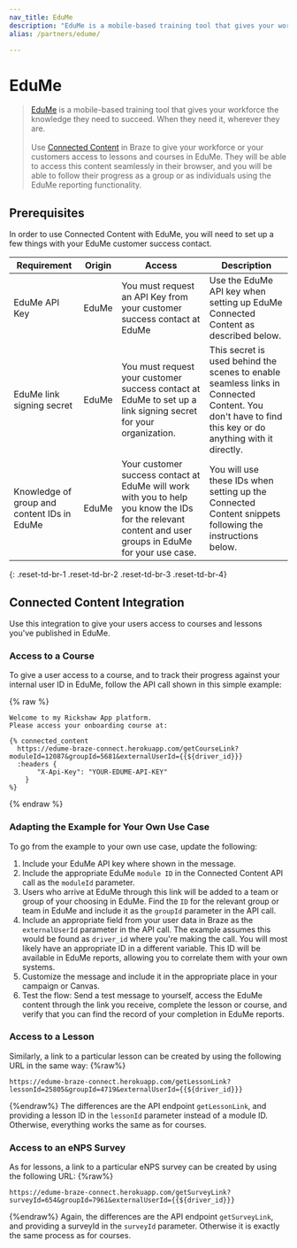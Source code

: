 ```yaml
---
nav_title: EduMe
description: "EduMe is a mobile-based training tool that gives your workforce the knowledge they need to succeed. When they need it, wherever they are."
alias: /partners/edume/

---
```


# EduMe

> [EduMe](https://edume.com) is a mobile-based training tool that gives your workforce the knowledge they need to succeed. When they need it, wherever they are. <br><br>Use [Connected Content]({{site.baseurl}}/user_guide/personalization_and_dynamic_content/connected_content/about_connected_content/#about-connected-content) in Braze to give your workforce or your customers access to lessons and courses in EduMe. They will be able to access this content seamlessly in their browser, and you will be able to follow their progress as a group or as individuals using the EduMe reporting functionality.

## Prerequisites

In order to use Connected Content with EduMe, you will need to set up a few things with your EduMe customer success contact.

| Requirement | Origin | Access | Description |
|---|---|---|---|
| EduMe API Key | EduMe | You must request an API Key from your customer success contact at EduMe | Use the EduMe API key when setting up EduMe Connected Content as described below. |
| EduMe link signing secret | EduMe | You must request your customer success contact at EduMe to set up a link signing secret for your organization. | This secret is used behind the scenes to enable seamless links in Connected Content. You don't have to find this key or do anything with it directly. |
| Knowledge of group and content IDs in EduMe | EduMe | Your customer success contact at EduMe will work with you to help you know the IDs for the relevant content and user groups in EduMe for your use case. | You will use these IDs when setting up the Connected Content snippets following the instructions below. |
{: .reset-td-br-1 .reset-td-br-2 .reset-td-br-3  .reset-td-br-4}

## Connected Content Integration

Use this integration to give your users access to courses and lessons you've published in EduMe.

### Access to a Course

To give a user access to a course, and to track their progress against your internal user ID in EduMe, follow the API call shown in this simple example:

{% raw %}
```
Welcome to my Rickshaw App platform.
Please access your onboarding course at:

{% connected_content
  https://edume-braze-connect.herokuapp.com/getCourseLink?moduleId=12087&groupId=5681&externalUserId={{${driver_id}}}
  :headers {
       "X-Api-Key": "YOUR-EDUME-API-KEY"
 	}
%}
```
{% endraw %}

### Adapting the Example for Your Own Use Case

To go from the example to your own use case, update the following:
1. Include your EduMe API key where shown in the message.
2. Include the appropriate EduMe `module ID` in the Connected Content API call as the `moduleId` parameter.
3. Users who arrive at EduMe through this link will be added to a team or group of your choosing in EduMe. Find the `ID` for the relevant group or team in EduMe and include it as the `groupId` parameter in the API call.
4. Include an appropriate field from your user data in Braze as the `externalUserId` parameter in the API call. The example assumes this would be found as `driver_id` where you're making the call. You will most likely have an appropriate ID in a different variable. This ID will be available in EduMe reports, allowing you to correlate them with your own systems.
5. Customize the message and include it in the appropriate place in your campaign or Canvas.
6. Test the flow: Send a test message to yourself, access the EduMe content through the link you receive, complete the lesson or course, and verify that you can find the record of your completion in EduMe reports.

### Access to a Lesson

Similarly, a link to a particular lesson can be created by using the following URL in the same way:
{%raw%}
```
https://edume-braze-connect.herokuapp.com/getLessonLink?lessonId=25805&groupId=4719&externalUserId={{${driver_id}}}
```
{%endraw%}
The differences are the API endpoint `getLessonLink`, and providing a lesson ID in the `lessonId` parameter instead of a module ID. Otherwise, everything works the same as for courses.

### Access to an eNPS Survey

As for lessons, a link to a particular eNPS survey can be created by using the following URL:
{%raw%}
```
https://edume-braze-connect.herokuapp.com/getSurveyLink?surveyId=654&groupId=7961&externalUserId={{${driver_id}}}
```
{%endraw%}
Again, the differences are the API endpoint `getSurveyLink`, and providing a surveyId in the `surveyId` parameter. Otherwise it is exactly the same process as for courses.
